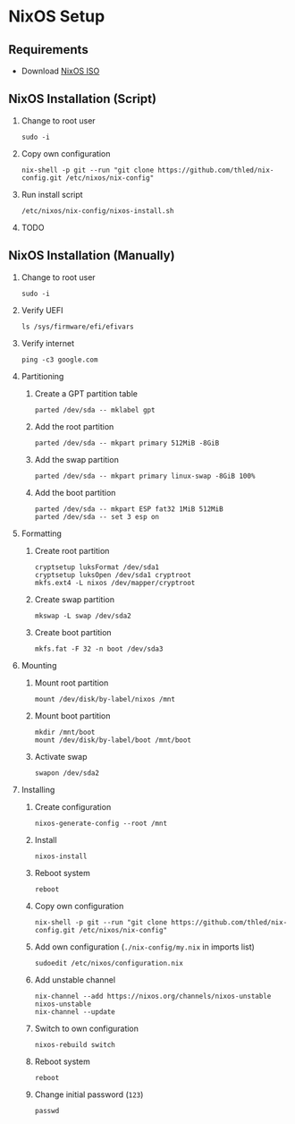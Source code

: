 # NixOS Setup

## Requirements

- Download [NixOS ISO][nixos]

## NixOS Installation (Script)

1. Change to root user

    ```shell
    sudo -i
    ```

1. Copy own configuration

    ```shell
    nix-shell -p git --run "git clone https://github.com/thled/nix-config.git /etc/nixos/nix-config"
    ```

1. Run install script

    ```shell
    /etc/nixos/nix-config/nixos-install.sh
    ```

1. TODO

## NixOS Installation (Manually)

1. Change to root user

    ```shell
    sudo -i
    ```

1. Verify UEFI

    ```shell
    ls /sys/firmware/efi/efivars
    ```

1. Verify internet

    ```shell
    ping -c3 google.com
    ```

1. Partitioning
    1. Create a GPT partition table

        ```shell
        parted /dev/sda -- mklabel gpt
        ```

    1. Add the root partition

        ```shell
        parted /dev/sda -- mkpart primary 512MiB -8GiB
        ```

    1. Add the swap partition

        ```shell
        parted /dev/sda -- mkpart primary linux-swap -8GiB 100%
        ```

    1. Add the boot partition

        ```shell
        parted /dev/sda -- mkpart ESP fat32 1MiB 512MiB
        parted /dev/sda -- set 3 esp on
        ```

1. Formatting
    1. Create root partition

        ```shell
        cryptsetup luksFormat /dev/sda1
        cryptsetup luksOpen /dev/sda1 cryptroot
        mkfs.ext4 -L nixos /dev/mapper/cryptroot
        ```

    1. Create swap partition

        ```shell
        mkswap -L swap /dev/sda2
        ```

    1. Create boot partition

        ```shell
        mkfs.fat -F 32 -n boot /dev/sda3
        ```

1. Mounting
    1. Mount root partition

        ```shell
        mount /dev/disk/by-label/nixos /mnt
        ```

    1. Mount boot partition

        ```shell
        mkdir /mnt/boot
        mount /dev/disk/by-label/boot /mnt/boot
        ```

    1. Activate swap

        ```shell
        swapon /dev/sda2
        ```

1. Installing
    1. Create configuration

        ```shell
        nixos-generate-config --root /mnt
        ```

    1. Install

        ```shell
        nixos-install
        ```
            
    1. Reboot system

        ```shell
        reboot
        ```

    1. Copy own configuration

        ```shell
        nix-shell -p git --run "git clone https://github.com/thled/nix-config.git /etc/nixos/nix-config"
        ```

    1. Add own configuration (`./nix-config/my.nix` in imports list)

        ```shell
        sudoedit /etc/nixos/configuration.nix
        ```

    1. Add unstable channel

        ```shell
        nix-channel --add https://nixos.org/channels/nixos-unstable nixos-unstable
        nix-channel --update
        ```

    1. Switch to own configuration

        ```shell
        nixos-rebuild switch
        ```

    1. Reboot system

        ```shell
        reboot
        ```

    1. Change initial password (`123`)

        ```shell
        passwd
        ```

[nixos]: https://nixos.org/download.html#nixos-iso

